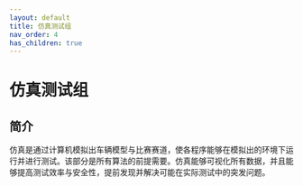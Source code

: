 ```yaml
---
layout: default
title: 仿真测试组
nav_order: 4
has_children: true
---
```


# 仿真测试组

## 简介

仿真是通过计算机模拟出车辆模型与比赛赛道，使各程序能够在模拟出的环境下运行并进行测试。该部分是所有算法的前提需要。仿真能够可视化所有数据，并且能够提高测试效率与安全性，提前发现并解决可能在实际测试中的突发问题。
